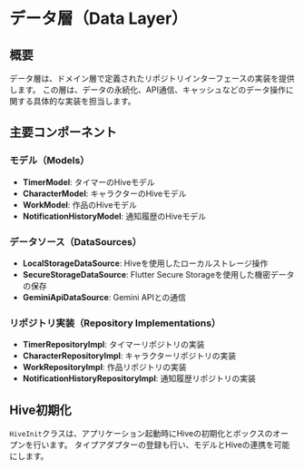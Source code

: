 # データ層（Data Layer）

## 概要
データ層は、ドメイン層で定義されたリポジトリインターフェースの実装を提供します。
この層は、データの永続化、API通信、キャッシュなどのデータ操作に関する具体的な実装を担当します。

## 主要コンポーネント

### モデル（Models）
- **TimerModel**: タイマーのHiveモデル
- **CharacterModel**: キャラクターのHiveモデル
- **WorkModel**: 作品のHiveモデル
- **NotificationHistoryModel**: 通知履歴のHiveモデル

### データソース（DataSources）
- **LocalStorageDataSource**: Hiveを使用したローカルストレージ操作
- **SecureStorageDataSource**: Flutter Secure Storageを使用した機密データの保存
- **GeminiApiDataSource**: Gemini APIとの通信

### リポジトリ実装（Repository Implementations）
- **TimerRepositoryImpl**: タイマーリポジトリの実装
- **CharacterRepositoryImpl**: キャラクターリポジトリの実装
- **WorkRepositoryImpl**: 作品リポジトリの実装
- **NotificationHistoryRepositoryImpl**: 通知履歴リポジトリの実装

## Hive初期化
`HiveInit`クラスは、アプリケーション起動時にHiveの初期化とボックスのオープンを行います。
タイプアダプターの登録も行い、モデルとHiveの連携を可能にします。
